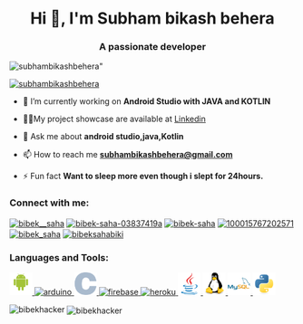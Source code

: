<h1 align="center">Hi 👋, I'm Subham bikash behera</h1>
<h3 align="center">A passionate developer</h3>

<p align="left"> <img src="https://komarev.com/ghpvc/?username=subhambikashbehera&label=Profile%20views&color=0e75b6&style=flat" alt=subhambikashbehera" /> </p>

<p align="left"> <a href="https://github.com/ryo-ma/github-profile-trophy"><img src="https://github-profile-trophy.vercel.app/?username=subhambikashbehera" alt="subhambikashbehera" /></a> </p>

- 🌱 I’m currently working on **Android Studio with JAVA and KOTLIN**

- 👨‍💻My project showcase are available at [Linkedin](https://www.linkedin.com/in/subham-bikash-behera-3467aa1b9)

- 💬 Ask me about **android studio,java,Kotlin**

- 📫 How to reach me **subhambikashbehera@gmail.com**

- ⚡ Fun fact **Want to sleep more even though i slept for 24hours.**

<h3 align="left">Connect with me:</h3>
<p align="left">

<a href="https://twitter.com/bibek__saha" target="blank"><img align="center" src="https://cdn.jsdelivr.net/npm/simple-icons@3.0.1/icons/twitter.svg" alt="bibek__saha" height="30" width="40" /></a>
<a href="https://linkedin.com/in/bibek-saha-03837419a" target="blank"><img align="center" src="https://cdn.jsdelivr.net/npm/simple-icons@3.0.1/icons/linkedin.svg" alt="bibek-saha-03837419a" height="30" width="40" /></a>
<a href="https://stackoverflow.com/users/bibek-saha" target="blank"><img align="center" src="https://cdn.jsdelivr.net/npm/simple-icons@3.0.1/icons/stackoverflow.svg" alt="bibek-saha" height="30" width="40" /></a>
<a href="https://fb.com/100015767202571" target="blank"><img align="center" src="https://cdn.jsdelivr.net/npm/simple-icons@3.0.1/icons/facebook.svg" alt="100015767202571" height="30" width="40" /></a>
<a href="https://instagram.com/bibek_saha" target="blank"><img align="center" src="https://cdn.jsdelivr.net/npm/simple-icons@3.0.1/icons/instagram.svg" alt="bibek_saha" height="30" width="40" /></a>
<a href="https://medium.com/bibeksahabiki" target="blank"><img align="center" src="https://cdn.jsdelivr.net/npm/simple-icons@3.0.1/icons/medium.svg" alt="bibeksahabiki" height="30" width="40" /></a>
</p>

<h3 align="left">Languages and Tools:</h3>
<p align="left"> <a href="https://developer.android.com" target="_blank"> <img src="https://raw.githubusercontent.com/devicons/devicon/master/icons/android/android-original-wordmark.svg" alt="android" width="40" height="40"/> </a> <a href="https://www.arduino.cc/" target="_blank"> <img src="https://cdn.worldvectorlogo.com/logos/arduino-1.svg" alt="arduino" width="40" height="40"/> </a> <a href="https://www.cprogramming.com/" target="_blank"> <img src="https://raw.githubusercontent.com/devicons/devicon/master/icons/c/c-original.svg" alt="c" width="40" height="40"/> </a> <a href="https://firebase.google.com/" target="_blank"> <img src="https://www.vectorlogo.zone/logos/firebase/firebase-icon.svg" alt="firebase" width="40" height="40"/> </a> <a href="https://heroku.com" target="_blank"> <img src="https://www.vectorlogo.zone/logos/heroku/heroku-icon.svg" alt="heroku" width="40" height="40"/> </a> <a href="https://www.java.com" target="_blank"> <img src="https://raw.githubusercontent.com/devicons/devicon/master/icons/java/java-original.svg" alt="java" width="40" height="40"/> </a> <a href="https://www.linux.org/" target="_blank"> <img src="https://raw.githubusercontent.com/devicons/devicon/master/icons/linux/linux-original.svg" alt="linux" width="40" height="40"/> </a> <a href="https://www.mysql.com/" target="_blank"> <img src="https://raw.githubusercontent.com/devicons/devicon/master/icons/mysql/mysql-original-wordmark.svg" alt="mysql" width="40" height="40"/> </a> <a href="https://www.python.org" target="_blank"> <img src="https://raw.githubusercontent.com/devicons/devicon/master/icons/python/python-original.svg" alt="python" width="40" height="40"/> </a> </p>

<p><img align="left" src="https://github-readme-stats.vercel.app/api/top-langs?username=bibekhacker&show_icons=true&locale=en&layout=compact" alt="bibekhacker" /></p>

<p>&nbsp;<img align="center" src="https://github-readme-stats.vercel.app/api?username=bibekhacker&show_icons=true&locale=en" alt="bibekhacker" /></p>

